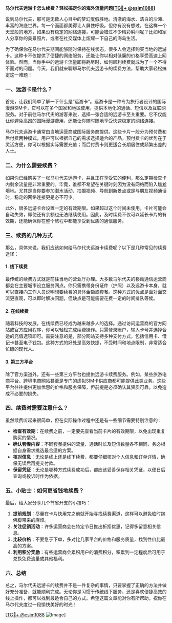 **马尔代夫远游卡怎么续费？轻松搞定你的海外流量问题[[TG💪+ @esim1088](https://t.me/s/esim1088)]**

说到马尔代夫，那可是无数人心目中的梦幻度假胜地。清澈的海水、洁白的沙滩、丰富的海底世界，每一个画面都美得让人屏住呼吸。但你有没有想过，在这样一个天堂般的地方，如果没有稳定的网络连接，可能会错过不少精彩瞬间呢？比如和家人分享你的美景照片，或者在社交媒体上炫耀一下自己的海岛生活。

为了确保你在马尔代夫期间能够随时保持在线状态，很多人会选择购买当地的远游卡。这种卡不仅提供了便捷的网络服务，还能让你以相对低廉的价格享受高速上网体验。然而，当你手中的远游卡流量即将耗尽时，如何顺利续费就成为了一个不得不面对的问题。今天，我们就来聊聊马尔代夫远游卡的续费方法，帮助大家轻松搞定这一难题！

### 一、远游卡是什么？

首先，让我们简单了解一下什么是“远游卡”。远游卡是一种专为旅行者设计的国际漫游SIM卡，它可以在多个国家和地区使用，提供本地化的通话、短信以及互联网服务。对于前往马尔代夫的游客来说，选择一张合适的远游卡至关重要。它不仅能让你避免高昂的国际漫游费用，还能让你随时随地享受快速稳定的网络连接。

马尔代夫远游卡通常由当地运营商或国际服务商提供。这些卡片一般分为预付费和后付费两种模式，用户可以根据自己的需求选择适合的产品。预付费卡的优势在于灵活方便，你可以根据实际需要充值；而后付费卡则更适合长期居住或频繁出差的人士。

### 二、为什么需要续费？

如果你已经购买了一张马尔代夫远游卡，并且正在享受它的便利，那么定期检查卡内剩余流量是非常重要的。毕竟，谁都不希望在关键时刻因为没有网络而陷入尴尬境地。尤其是当你要参加潜水活动、拍摄视频、导航到新景点或是与朋友视频通话时，稳定的网络连接更是必不可少。

此外，很多远游卡会设置一定的有效期限。如果超过这个时间未使用，卡片可能会自动失效，即使还有余额也无法继续使用。因此，及时续费不仅可以延长卡片的有效期，还能确保你在整个旅程中都能享受到优质的通信服务。

### 三、续费的几种方式

那么，具体来说，我们应该如何给马尔代夫远游卡续费呢？以下是几种常见的续费途径：

#### 1. 线下续费

最传统的续费方式就是前往当地的营业厅办理。大多数马尔代夫的移动通信运营商都会在主要城市设立服务网点。你只需携带身份证件（护照）以及远游卡本身，就可以直接向工作人员说明想要续费的具体金额或套餐。这种方式的优点是面对面交流更直观，可以即时解决问题，但缺点是可能需要花费一定的时间排队等候。

#### 2. 在线续费

随着科技的发展，在线续费已经成为越来越多人的选择。通过访问运营商的官方网站或官方应用程序，你可以轻松完成续费操作。只需登录账户，输入卡号并选择合适的充值选项即可。需要注意的是，部分网站支持多种支付方式，包括信用卡、借记卡甚至电子钱包。这种方式的好处是高效快捷，不受时间和地点限制，非常适合忙碌的现代人。

#### 3. 第三方平台

除了官方渠道外，还有一些第三方平台也提供远游卡续费服务。例如，某些旅游电商平台、跨境电商网站甚至是专门的虚拟SIM卡供应商都可能提供此类业务。这些平台往往提供更加优惠的价格和服务保障，但前提是必须确认其资质可靠，以免造成不必要的损失。

### 四、续费时需要注意什么？

虽然续费听起来很简单，但在实际操作过程中还是有一些细节需要特别注意的：

- **检查有效期**：在续费之前，一定要先查看当前卡片的有效期限，以免出现重复购买的情况。
- **确认套餐内容**：不同套餐提供的流量、通话时长及短信数量各不相同，务必根据自身需求挑选最合适的方案。
- **核对信息**：无论是线上还是线下续费，都要仔细核对个人信息和订单详情，确保无误后再提交付款。
- **保留凭证**：无论是哪种方式续费成功后，都应该妥善保存相关凭证，以便日后查询或投诉时作为依据。

### 五、小贴士：如何更省钱地续费？

最后，给大家分享几个节省开支的小技巧：

1. **提前规划**：尽量在卡片快用完之前就开始寻找续费渠道，这样可以避免临时抱佛脚带来的麻烦。
2. **关注促销活动**：许多运营商会在特定节日推出折扣优惠，记得多留意相关信息。
3. **比较价格**：不要急于下单，多对比几家平台的价格和服务质量，找到性价比最高的方案。
4. **利用积分奖励**：有些运营商会累积用户的消费积分，积累到一定程度后可用于兑换免费流量或其他福利。

### 六、总结

总之，马尔代夫远游卡的续费并不是一件复杂的事情，只要掌握了正确的方法并做好充分准备，就能顺利完成。无论你是习惯于传统线下服务，还是喜欢便捷高效的线上操作，都可以找到最适合自己的方式。希望这篇文章能对你有所帮助，祝你在马尔代夫度过一段愉快美好的时光！

[[TG💪+ @esim1088](https://t.me/s/esim1088) ![Image](https://i.postimg.cc/4NQfJmqS/Snipaste-2025-05-13-00-14-12.png)]